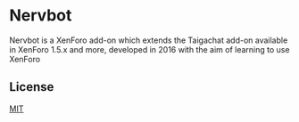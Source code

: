 # Nervbot

Nervbot is a XenForo add-on which extends the Taigachat add-on available in XenForo 1.5.x and more, developed in 2016 with the aim of learning to use XenForo



## License
[MIT](https://choosealicense.com/licenses/mit/)

